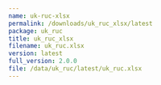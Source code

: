 ```yaml
---
name: uk-ruc-xlsx
permalink: /downloads/uk_ruc_xlsx/latest
package: uk_ruc
title: uk_ruc_xlsx
filename: uk_ruc.xlsx
version: latest
full_version: 2.0.0
file: /data/uk_ruc/latest/uk_ruc.xlsx
---
```

